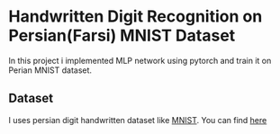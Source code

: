 # Handwritten Digit Recognition on Persian(Farsi) MNIST Dataset

In this project i implemented MLP network using pytorch and train it on Perian MNIST dataset.

## Dataset
I uses persian digit handwritten dataset like [MNIST](http://yann.lecun.com/exdb/mnist/). You can find [here](https://github.com/rezaAdinepour/Persian-Handwritten-Digit-Recognition/tree/main/bmp)
